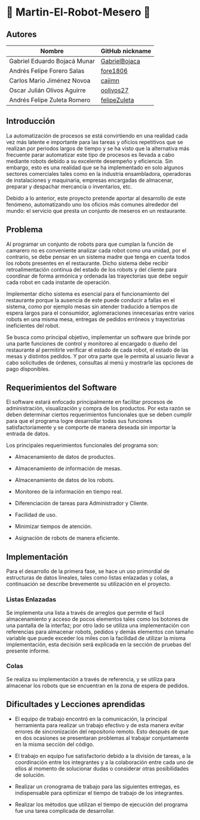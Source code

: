# :robot: Martin-El-Robot-Mesero  :robot:

## Autores

|              Nombre              |GitHub nickname|
|----------------------------------|---------------|
|   Gabriel Eduardo Bojacá Munar   |[GabrielBojaca](https://github.com/GabrielBojaca)|
|    Andrés Felipe Forero Salas    |[fore1806](https://github.com/fore1806)|
|    Carlos Mario Jiménez Novoa    |[cajimn](https://github.com/cajimn)|
|   Oscar Julián Olivos Aguirre    |[oolivos27](https://github.com/oolivos27)|
|   Andrés Felipe Zuleta Romero    |[felipeZuleta](https://github.com/felipeZuleta)|

## Introducción

La automatización de procesos se está convirtiendo en una realidad cada vez más latente e importante para las tareas y oficios repetitivos que se realizan por periodos largos de tiempo y se ha visto que la alternativa más frecuente parar automatizar este tipo de procesos es llevada a cabo mediante robots debido a su excelente desempeño y eficiencia. Sin embargo, esto es una realidad que se ha implementado en solo algunos sectores comerciales tales como en la industria ensambladora, operadoras de instalaciones y maquinaria, empresas encargadas de almacenar, preparar y despachar mercancía o inventarios, etc.

Debido a lo anterior, este proyecto pretende aportar al desarrollo de este fenómeno, automatizando uno los oficios más comunes alrededor del mundo: el servicio que presta un conjunto de meseros en un restaurante.

## Problema

Al programar un conjunto de robots para que cumplan la función de camarero no es conveniente analizar cada robot como una unidad, por el contrario, se debe pensar en un sistema madre que tenga en cuenta todos los robots presentes en el restaurante. Dicho sistema debe recibir retroalimentación continua del estado de los robots y del cliente para coordinar de forma armónica y ordenada las trayectorias que debe seguir cada robot en cada instante de operación. 

Implementar dicho sistema es esencial para el funcionamiento del restaurante porque la ausencia de este puede conducir a fallas en el sistema, como por ejemplo mesas sin atender traducido a tiempos de espera largos para el consumidor, aglomeraciones innecesarias entre varios robots en una misma mesa, entregas de pedidos erróneos y trayectorias ineficientes del robot.

Se busca como principal objetivo, implementar un software que brinde por una parte funciones de control y monitoreo al encargado o dueño del restaurante al permitirle verificar el estado de cada robot, el estado de las mesas y distintos pedidos. Y por otra parte que le permita al usuario llevar a cabo solicitudes de órdenes, consultas al menú y mostrarle las opciones de pago disponibles.

## Requerimientos del Software

El software estará enfocado principalmente en facilitar procesos de administración, visualización y compra de los productos. Por esta razón se deben determinar ciertos requerimientos funcionales que se deben cumplir para que el programa logre desarrollar todas sus funciones satisfactoriamente y se comporte de manera deseada sin importar la entrada de datos.

Los principales requerimientos funcionales del programa son: 

- Almacenamiento de datos de productos.

- Almacenamiento de información de mesas.

- Almacenamiento de datos de los robots.

- Monitoreo de la información en tiempo real.

- Diferenciación de tareas para Administrador y Cliente.

- Facilidad de uso.

- Minimizar tiempos de atención.

- Asignación de robots de manera eficiente.

## Implementación

Para el desarrollo de la primera fase, se hace un uso primordial de estructuras de datos lineales, tales como listas enlazadas y colas, a continuación se describe brevemente su utilización en el proyecto.

### Listas Enlazadas

Se implementa una lista a través de arreglos que permite el facil almacenamiento y acceso de pocos elementos tales como los botones de una pantalla de la interfaz; por otro lado se utiliza una implementación con referencias para almacenar robots, pedidos y demás elementos con tamaño variable que puede exceder los miles con la facilidad de utilizar la misma implementación, esta decisión será explicada en la sección de pruebas del presente informe.

### Colas

Se realiza su implementación a través de referencia, y se utiliza para almacenar los robots que se encuentran en la zona de espera de pedidos.

## Dificultades y Lecciones aprendidas

- El equipo de trabajo encontró en la comunicación, la principal herramienta para realizar un trabajo efectivo y de esta manera evitar errores de sincronización del repositorio remoto. Esto después de que en dos ocasiones se presentaran problemas al trabajar conjuntamente en la misma sección del código.

- El trabajo en equipo fue satisfactorio debido a la división de tareas, a la coordinación entre los integrantes y a la colaboración entre cada uno de ellos al momento de solucionar dudas o considerar otras posibilidades de solución.

- Realizar un cronograma de trabajo para las siguientes entregas, es indispensable para optimizar el tiempo de trabajo de los integrantes.

- Realizar los métodos que utilizan el tiempo de ejecución del programa fue una tarea complicada de desarrollar.

